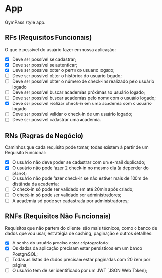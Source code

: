# App

GymPass style app.

## RFs (Requisitos Funcionais)

O que é possível do usuário fazer em nossa aplicação:

- [x] Deve ser possível se cadastrar;
- [x] Deve ser possível se autenticar;
- [x] Deve ser possível obter o perfil do usuário logado;
- [ ] Deve ser possível obter o histórico do usuário logado;
- [ ] Deve ser possível obter o número de check-ins realizado pelo usuário logado;
- [ ] Deve ser possível buscar academias próximas ao usuário logado;
- [ ] Deve ser possível buscar academias pelo nome com o usuário logado;
- [x] Deve ser possível realizar check-in em uma academia com o usuário logado;
- [ ] Deve ser possível validar o check-in de um usuário logado;
- [ ] Deve ser possível cadastrar uma academia.

## RNs (Regras de Negócio)

Caminhos que cada requisito pode tomar, todas existem à partir de um Requisito
Funcional:

- [x] O usuário não deve poder se cadastrar com um e-mail duplicado;
- [x] O usuário não pode fazer 2 check-in no mesmo dia (à depender do plano);
- [ ] O usuário não pode fazer check-in se não estiver mais de 100m de distância da academia;
- [ ] O check-in só pode ser validado em até 20min após criado;
- [ ] O check-in só pode ser validado por administradores;
- [ ] A academia só pode ser cadastrada por administradores;

## RNFs (Requisitos Não Funcionais)

Requisitos que não partem do cliente, são mais técnicos, como o banco de dados
que vou usar, estratégia de caching, paginação e outros detalhes:

- [x] A senha do usuário precisa estar criptografada;
- [x] Os dados da aplicação precisam estar persistidos em um banco PostgreSQL;
- [ ] Todas as listas de dados precisam estar paginadas com 20 item por página;
- [ ] O usuário tem de ser identificado por um JWT (JSON Web Token);
